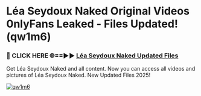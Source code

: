 # Léa Seydoux Naked Original Videos 0nlyFans Leaked - Files Updated! (qw1m6)

<h3>🔴 CLICK HERE 🌐==►► <a href="https://tinyurl.com/yckcrads" rel="nofollow">Léa Seydoux Naked Updated Files</a></h3>

Get Léa Seydoux Naked and all content. Now you can access all videos and pictures of Léa Seydoux Naked. New Updated Files 2025!

[![qw1m6](https://i.imgur.com/hpKpOFt.gif)](https://tinyurl.com/yckcrads)
